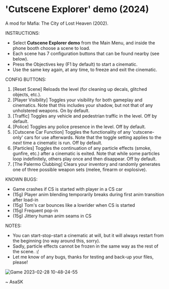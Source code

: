 # 'Cutscene Explorer' demo (2024)
A mod for Mafia: The City of Lost Heaven (2002).

INSTRUCTIONS:
- Select **Cutscene Explorer demo** from the Main Menu, and inside the phone booth choose a scene to load.
- Each scene has 7 configuration buttons that can be found nearby (see below).
- Press the Objectives key (F1 by default) to start a cinematic.
- Use the same key again, at any time, to freeze and exit the cinematic.

CONFIG BUTTONS:
1. [Reset Scene] Reloads the level (for cleaning up decals, glitched objects, etc.).
2. [Player Visibility] Toggles your visibility for both gameplay and cinematics. Note that this includes your shadow, but not that of any unholstered weapons. On by default.
3. [Traffic] Toggles any vehicle and pedestrian traffic in the level. Off by default.
4. [Police] Toggles any police presence in the level. Off by default.
5. [Cutscene Car Function] Toggles the functionality of any 'cutscene-only' cars for use afterwards. Note that the toggle setting applies to the *next* time a cinematic is run. Off by default.
6. [Particles] Toggles the continuation of any particle effects (smoke, gunfire, etc.) after a cinematic is exited. Note that while some particles loop indefinitely, others play once and then disappear. Off by default.
7. [The Palermo Clubbing] Clears your inventory and randomly generates one of three possible weapon sets (melee, firearm or explosive).

KNOWN BUGS:
- Game crashes if CS is started with player in a CS car
- (15g) Player anim blending temporarily breaks during first anim transition after load-in
- (15g) Tom's car bounces like a lowrider when CS is started
- (15g) Frequent pop-in
- (15g) Jittery human anim seams in CS

NOTES:
- You can start-stop-start a cinematic at will, but it will always restart from the beginning (no way around this, sorry).
- Sadly, particle effects cannot be frozen in the same way as the rest of the scene. _:(_
- Let me know of any bugs, thanks for testing and back-up your files, please!

![Game 2023-02-28 10-48-24-55](https://user-images.githubusercontent.com/111624709/221832453-0e1536d7-d813-4815-8f5c-8da0c04420d0.png)

~ AsaSK